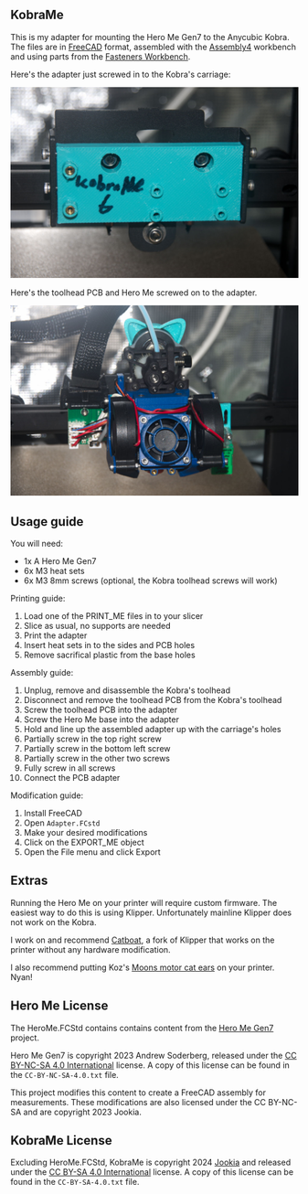 KobraMe
-------

This is my adapter for mounting the Hero Me Gen7 to the Anycubic Kobra. The files are in [FreeCAD](https://www.freecad.org/) format, assembled with the [Assembly4](https://wiki.freecad.org/Assembly4_Workbench) workbench and using parts from the [Fasteners Workbench](https://wiki.freecad.org/Fasteners_Workbench).

Here's the adapter just screwed in to the Kobra's carriage:

![A plastic rectangular teal block sits in a 3D printer toolhead carriage. It has the text 'KobraMe 6' scrawled on it in marker. The block has two large holes for the carriage's back hole, two heat set screw holes for the toolhead PCB on the left, and four raised holes for the Hero Me base on the right.](adapter1.jpg)

Here's the toolhead PCB and Hero Me screwed on to the adapter.

![A standard Hero Me adapter made out of a mix of dark blue and teal plastic hangs in the air. The wires from its components connect to a toolhead PCB to its left. Both are mounted against a hidden toolhead adapter. A set of teal cat ears sit on top of the extruder.](adapter2.jpg)

Usage guide
-----------

You will need:

- 1x A Hero Me Gen7
- 6x M3 heat sets
- 6x M3 8mm screws (optional, the Kobra toolhead screws will work)

Printing guide:

1. Load one of the PRINT_ME files in to your slicer
1. Slice as usual, no supports are needed
1. Print the adapter
1. Insert heat sets in to the sides and PCB holes
1. Remove sacrifical plastic from the base holes

Assembly guide:

1. Unplug, remove and disassemble the Kobra's toolhead
1. Disconnect and remove the toolhead PCB from the Kobra's toolhead
1. Screw the toolhead PCB into the adapter
1. Screw the Hero Me base into the adapter
1. Hold and line up the assembled adapter up with the carriage's holes
1. Partially screw in the top right screw
1. Partially screw in the bottom left screw
1. Partially screw in the other two screws
1. Fully screw in all screws
1. Connect the PCB adapter

Modification guide:

1. Install FreeCAD
2. Open ```Adapter.FCstd```
3. Make your desired modifications 
4. Click on the EXPORT_ME object
5. Open the File menu and click Export

Extras
------

Running the Hero Me on your printer will require custom firmware. The easiest way to do this is using Klipper. Unfortunately mainline Klipper does not work on the Kobra.

I work on and recommend [Catboat](https://github.com/printers-for-people/catboat), a fork of Klipper that works on the printer without any hardware modification.

I also recommend putting Koz's [Moons motor cat ears](https://www.printables.com/model/430159-moons-motor-cat-ears) on your printer. Nyan!

Hero Me License
---------------

The HeroMe.FCStd contains contains content from the [Hero Me Gen7](https://www.printables.com/model/39322-hero-me-gen-7-platform-release-4) project.

Hero Me Gen7 is copyright 2023 Andrew Soderberg, released under the [CC BY-NC-SA 4.0 International](https://creativecommons.org/licenses/by-nc-sa/4.0/) license. A copy of this license can be found in the ```CC-BY-NC-SA-4.0.txt``` file.

This project modifies this content to create a FreeCAD assembly for measurements. These modifications are also licensed under the CC BY-NC-SA and are copyright 2023 Jookia.

KobraMe License
---------------

Excluding HeroMe.FCStd, KobraMe is copyright 2024 [Jookia](mailto:contact@jookia.org) and released under the [CC BY-SA 4.0 International](https://creativecommons.org/licenses/by-sa/4.0/) license. A copy of this license can be found in the ```CC-BY-SA-4.0.txt``` file.
